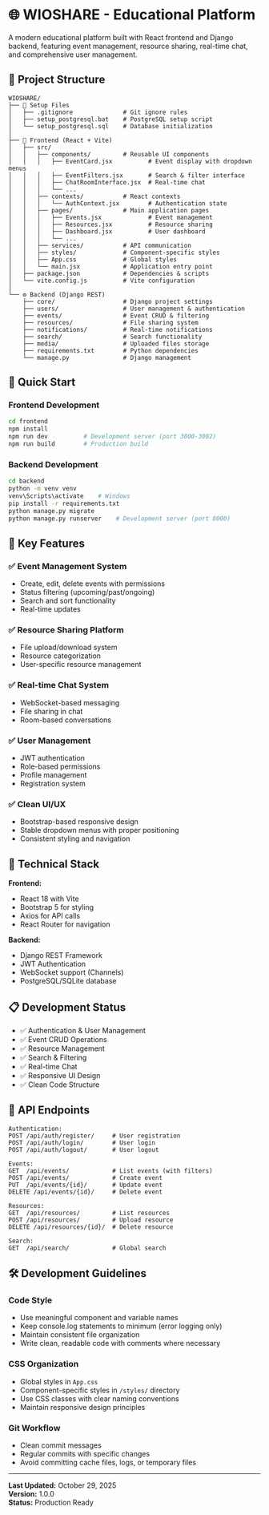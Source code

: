 # 🌐 WIOSHARE - Educational Platform

A modern educational platform built with React frontend and Django backend, featuring event management, resource sharing, real-time chat, and comprehensive user management.

## 📁 Project Structure

```
WIOSHARE/
├── 🔧 Setup Files
│   ├── .gitignore              # Git ignore rules
│   ├── setup_postgresql.bat    # PostgreSQL setup script
│   └── setup_postgresql.sql    # Database initialization
│
├── 🎨 Frontend (React + Vite)
│   ├── src/
│   │   ├── components/         # Reusable UI components
│   │   │   ├── EventCard.jsx          # Event display with dropdown menus
│   │   │   ├── EventFilters.jsx       # Search & filter interface
│   │   │   ├── ChatRoomInterface.jsx  # Real-time chat
│   │   │   └── ...
│   │   ├── contexts/           # React contexts
│   │   │   └── AuthContext.jsx        # Authentication state
│   │   ├── pages/              # Main application pages
│   │   │   ├── Events.jsx             # Event management
│   │   │   ├── Resources.jsx          # Resource sharing
│   │   │   ├── Dashboard.jsx          # User dashboard
│   │   │   └── ...
│   │   ├── services/           # API communication
│   │   ├── styles/             # Component-specific styles
│   │   ├── App.css             # Global styles
│   │   └── main.jsx            # Application entry point
│   ├── package.json            # Dependencies & scripts
│   └── vite.config.js          # Vite configuration
│
└── ⚙️ Backend (Django REST)
    ├── core/                   # Django project settings
    ├── users/                  # User management & authentication
    ├── events/                 # Event CRUD & filtering
    ├── resources/              # File sharing system
    ├── notifications/          # Real-time notifications
    ├── search/                 # Search functionality
    ├── media/                  # Uploaded files storage
    ├── requirements.txt        # Python dependencies
    └── manage.py               # Django management
```

## 🚀 Quick Start

### Frontend Development

```bash
cd frontend
npm install
npm run dev          # Development server (port 3000-3002)
npm run build        # Production build
```

### Backend Development

```bash
cd backend
python -m venv venv
venv\Scripts\activate    # Windows
pip install -r requirements.txt
python manage.py migrate
python manage.py runserver    # Development server (port 8000)
```

## 🎯 Key Features

### ✅ **Event Management System**

- Create, edit, delete events with permissions
- Status filtering (upcoming/past/ongoing)
- Search and sort functionality
- Real-time updates

### ✅ **Resource Sharing Platform**

- File upload/download system
- Resource categorization
- User-specific resource management

### ✅ **Real-time Chat System**

- WebSocket-based messaging
- File sharing in chat
- Room-based conversations

### ✅ **User Management**

- JWT authentication
- Role-based permissions
- Profile management
- Registration system

### ✅ **Clean UI/UX**

- Bootstrap-based responsive design
- Stable dropdown menus with proper positioning
- Consistent styling and navigation

## 🔧 Technical Stack

**Frontend:**

- React 18 with Vite
- Bootstrap 5 for styling
- Axios for API calls
- React Router for navigation

**Backend:**

- Django REST Framework
- JWT Authentication
- WebSocket support (Channels)
- PostgreSQL/SQLite database

## 📋 Development Status

- ✅ Authentication & User Management
- ✅ Event CRUD Operations
- ✅ Resource Management
- ✅ Search & Filtering
- ✅ Real-time Chat
- ✅ Responsive UI Design
- ✅ Clean Code Structure

## 📝 API Endpoints

```
Authentication:
POST /api/auth/register/     # User registration
POST /api/auth/login/        # User login
POST /api/auth/logout/       # User logout

Events:
GET  /api/events/            # List events (with filters)
POST /api/events/            # Create event
PUT  /api/events/{id}/       # Update event
DELETE /api/events/{id}/     # Delete event

Resources:
GET  /api/resources/         # List resources
POST /api/resources/         # Upload resource
DELETE /api/resources/{id}/  # Delete resource

Search:
GET  /api/search/            # Global search
```

## 🛠️ Development Guidelines

### Code Style

- Use meaningful component and variable names
- Keep console.log statements to minimum (error logging only)
- Maintain consistent file organization
- Write clean, readable code with comments where necessary

### CSS Organization

- Global styles in `App.css`
- Component-specific styles in `/styles/` directory
- Use CSS classes with clear naming conventions
- Maintain responsive design principles

### Git Workflow

- Clean commit messages
- Regular commits with specific changes
- Avoid committing cache files, logs, or temporary files

---

**Last Updated:** October 29, 2025  
**Version:** 1.0.0  
**Status:** Production Ready
